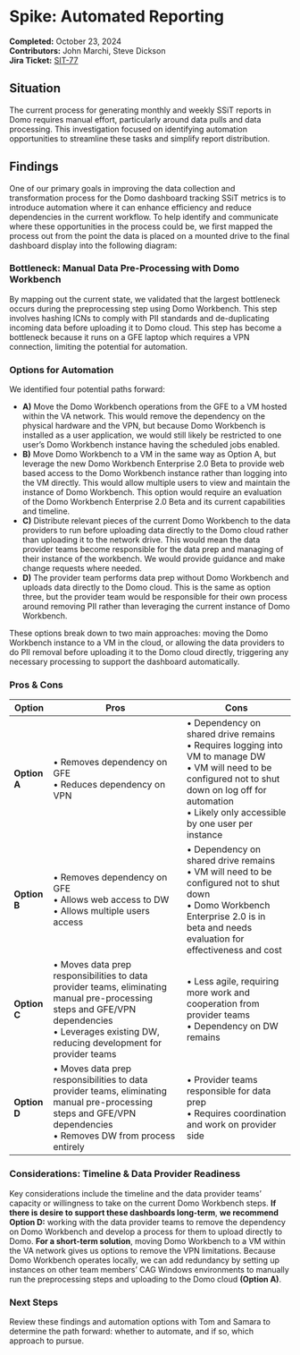 # Spike: Automated Reporting
**Completed:** October 23, 2024  
**Contributors:** John Marchi, Steve Dickson  
**Jira Ticket:** [SIT-77](https://jira.devops.va.gov/browse/SIT-77)

## Situation  
The current process for generating monthly and weekly SSiT reports in Domo requires manual effort, particularly around data pulls and data processing. This investigation focused on identifying automation opportunities to streamline these tasks and simplify report distribution. 

## Findings
One of our primary goals in improving the data collection and transformation process for the Domo dashboard tracking SSiT metrics is to introduce automation where it can enhance efficiency and reduce dependencies in the current workflow. To help identify and communicate where these opportunities in the process could be, we first mapped the process out from the point the data is placed on a mounted drive to the final dashboard display into the following diagram:

### Bottleneck: Manual Data Pre-Processing with Domo Workbench  
By mapping out the current state, we validated that the largest bottleneck occurs during the preprocessing step using Domo Workbench. This step involves hashing ICNs to comply with PII standards and de-duplicating incoming data before uploading it to Domo cloud. This step has become a bottleneck because it runs on a GFE laptop which requires a VPN connection, limiting the potential for automation. 

### Options for Automation
We identified four potential paths forward:

- **A)** Move the Domo Workbench operations from the GFE to a VM hosted within the VA network. This would remove the dependency on the physical hardware and the VPN, but because Domo Workbench is installed as a user application, we would still likely be restricted to one user’s Domo Workbench instance having the scheduled jobs enabled.
- **B)** Move Domo Workbench to a VM in the same way as Option A, but leverage the new Domo Workbench Enterprise 2.0 Beta to provide web based access to the Domo Workbench instance rather than logging into the VM directly. This would allow multiple users to view and maintain the instance of Domo Workbench. This option would require an evaluation of the Domo Workbench Enterprise 2.0 Beta and its current capabilities and timeline.  
- **C)** Distribute relevant pieces of the current Domo Workbench to the data providers to run before uploading data directly to the Domo cloud rather than uploading it to the network drive. This would mean the data provider teams become responsible for the data prep and managing of their instance of the workbench. We would provide guidance and make change requests where needed.  
- **D)** The provider team performs data prep without Domo Workbench and uploads data directly to the Domo cloud. This is the same as option three, but the provider team would be responsible for their own process around removing PII rather than leveraging the current instance of Domo Workbench. 

These options break down to two main approaches: moving the Domo Workbench instance to a VM in the cloud, or allowing the data providers to do PII removal before uploading it to the Domo cloud directly, triggering any necessary processing to support the dashboard automatically.

### Pros & Cons

| Option    | Pros                                                                                                                                                     | Cons                                                                                                                                                           |
|-----------|---------------------------------------------------------------------------------------------------------------------------------------------------------|---------------------------------------------------------------------------------------------------------------------------------------------------------------|
| **Option A** | • Removes dependency on GFE  <br> • Reduces dependency on VPN                                                                                         | • Dependency on shared drive remains <br> • Requires logging into VM to manage DW <br> • VM will need to be configured not to shut down on log off for automation <br> • Likely only accessible by one user per instance |
| **Option B** | • Removes dependency on GFE <br> • Allows web access to DW <br> • Allows multiple users access                                                         | • Dependency on shared drive remains <br> • VM will need to be configured not to shut down <br> • Domo Workbench Enterprise 2.0 is in beta and needs evaluation for effectiveness and cost |
| **Option C** | • Moves data prep responsibilities to data provider teams, eliminating manual pre-processing steps and GFE/VPN dependencies <br> • Leverages existing DW, reducing development for provider teams | • Less agile, requiring more work and cooperation from provider teams <br> • Dependency on DW remains |
| **Option D** | • Moves data prep responsibilities to data provider teams, eliminating manual pre-processing steps and GFE/VPN dependencies <br> • Removes DW from process entirely | • Provider teams responsible for data prep <br> • Requires coordination and work on provider side |

### Considerations: Timeline & Data Provider Readiness
Key considerations include the timeline and the data provider teams’ capacity or willingness to take on the current Domo Workbench steps. **If there is desire to support these dashboards long-term**, **we recommend Option D:** working with the data provider teams to remove the dependency on Domo Workbench and develop a process for them to upload directly to Domo. **For a short-term solution**, moving Domo Workbench to a VM within the VA network gives us options to remove the VPN limitations. Because Domo Workbench operates locally, we can add redundancy by setting up instances on other team members’ CAG Windows environments to manually run the preprocessing steps and uploading to the Domo cloud **(Option A)**.

### Next Steps
Review these findings and automation options with Tom and Samara to determine the path forward: whether to automate, and if so, which approach to pursue. 
